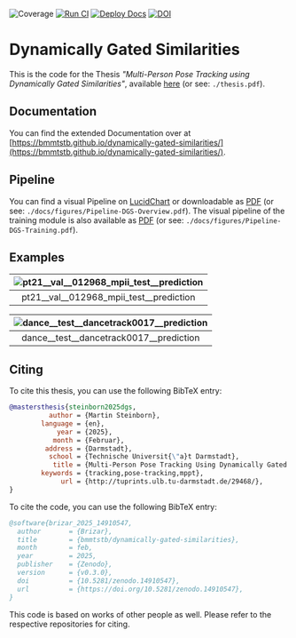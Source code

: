 ![Coverage](https://img.shields.io/badge/Coverage-88%25-lime)
[![Run CI](https://github.com/bmmtstb/dynamically-gated-similarities/actions/workflows/ci.yaml/badge.svg?branch=master)](https://github.com/bmmtstb/dynamically-gated-similarities/actions/workflows/ci.yaml)
[![Deploy Docs](https://github.com/bmmtstb/dynamically-gated-similarities/actions/workflows/wiki.yaml/badge.svg?branch=master)](https://github.com/bmmtstb/dynamically-gated-similarities/actions/workflows/wiki.yaml)
[![DOI](https://zenodo.org/badge/713506951.svg)](https://doi.org/10.5281/zenodo.14910546)



# Dynamically Gated Similarities

This is the code for the Thesis *"Multi-Person Pose Tracking using Dynamically Gated Similarities"*, available [here](https://github.com/bmmtstb/dynamically-gated-similarities/tree/master/thesis.pdf) (or see: ``./thesis.pdf``).

## Documentation

You can find the extended Documentation over at [https://bmmtstb.github.io/dynamically-gated-similarities/](https://bmmtstb.github.io/dynamically-gated-similarities/).

## Pipeline

You can find a visual Pipeline on
[LucidChart](https://lucid.app/lucidchart/848ef9df-ac3d-464d-912f-f5760b6cfbe9/edit?viewport_loc=-201%2C-52%2C2143%2C1007%2CuW69bC8kN~kl&invitationId=inv_e5a52469-f95f-414f-a78b-3416435fcb2d)
or downloadable as [PDF](https://github.com/bmmtstb/dynamically-gated-similarities/tree/master/docs/figures/Pipeline-DGS-Overview.pdf) (or see: ``./docs/figures/Pipeline-DGS-Overview.pdf``).
The visual pipeline of the training module is also available as [PDF](https://github.com/bmmtstb/dynamically-gated-similarities/tree/master/docs/figures/Pipeline-DGS-Training.pdf) (or see: ``./docs/figures/Pipeline-DGS-Training.pdf``).

## Examples

| ![pt21__val__012968_mpii_test__prediction](https://github.com/user-attachments/assets/4639d0b6-d4c4-4eeb-b792-a81a3cbfddb3) |
|:--:|
| pt21__val__012968_mpii_test__prediction |

| ![dance__test__dancetrack0017__prediction](https://github.com/user-attachments/assets/164d3eb5-f779-416d-adbd-64f2bfb02816) |
|:--:|
| dance__test__dancetrack0017__prediction |




## Citing

To cite this thesis, you can use the following BibTeX entry:

```bibtex
@mastersthesis{steinborn2025dgs,
          author = {Martin Steinborn},
        language = {en},
            year = {2025},
           month = {Februar},
         address = {Darmstadt},
          school = {Technische Universit{\"a}t Darmstadt},
           title = {Multi-Person Pose Tracking Using Dynamically Gated Similarities},
        keywords = {tracking,pose-tracking,mppt},
             url = {http://tuprints.ulb.tu-darmstadt.de/29468/},
}
```

To cite the code, you can use the following BibTeX entry:

```bibtex
@software{brizar_2025_14910547,
  author       = {Brizar},
  title        = {bmmtstb/dynamically-gated-similarities},
  month        = feb,
  year         = 2025,
  publisher    = {Zenodo},
  version      = {v0.3.0},
  doi          = {10.5281/zenodo.14910547},
  url          = {https://doi.org/10.5281/zenodo.14910547},
}
```

This code is based on works of other people as well.
Please refer to the respective repositories for citing.

